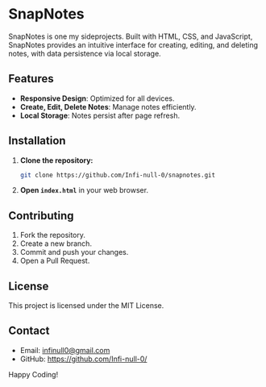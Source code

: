 # SnapNotes

SnapNotes is one my sideprojects. Built with HTML, CSS, and JavaScript, SnapNotes provides an intuitive interface for creating, editing, and deleting notes, with data persistence via local storage.

## Features

- **Responsive Design**: Optimized for all devices.
- **Create, Edit, Delete Notes**: Manage notes efficiently.
- **Local Storage**: Notes persist after page refresh.

## Installation

1. **Clone the repository:**
   ```bash
   git clone https://github.com/Infi-null-0/snapnotes.git
   ```
2. **Open `index.html`** in your web browser.

## Contributing

1. Fork the repository.
2. Create a new branch.
3. Commit and push your changes.
4. Open a Pull Request.

## License

This project is licensed under the MIT License.

## Contact

- Email: infinull0@gmail.com
- GitHub: https://github.com/Infi-null-0/

Happy Coding!
